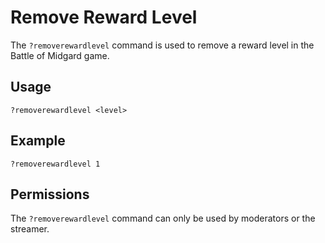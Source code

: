 # Remove Reward Level

The `?removerewardlevel` command is used to remove a reward level in the Battle of Midgard game.

## Usage

`?removerewardlevel <level>`

## Example

`?removerewardlevel 1`

## Permissions

The `?removerewardlevel` command can only be used by moderators or the streamer.
